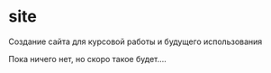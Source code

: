 # site
Создание сайта для курсовой работы и будущего использования

Пока ничего нет, но скоро такое будет....

